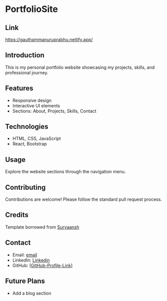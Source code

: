 # PortfolioSite
## Link
https://gauthammanuruprabhu.netlify.app/

## Introduction
This is my personal portfolio website showcasing my projects, skills, and professional journey.

## Features
- Responsive design
- Interactive UI elements
- Sections: About, Projects, Skills, Contact

## Technologies
- HTML, CSS, JavaScript
- React, Bootstrap

## Usage
Explore the website sections through the navigation menu.

## Contributing
Contributions are welcome! Please follow the standard pull request process.

## Credits
Template borrowed from [Suryaansh](https://github.com/suryaansh2002/Portfolio_3.0)


## Contact
- Email: [email](gauthamprabhu9@gmail.com)
- LinkedIn: [Linkedin](https://www.linkedin.com/in/gautham-prabhu-5b2342192/)
- GitHub: [[GitHub-Profile-Link](https://github.com/GauthamPrabhuM)]

## Future Plans
- Add a blog section
